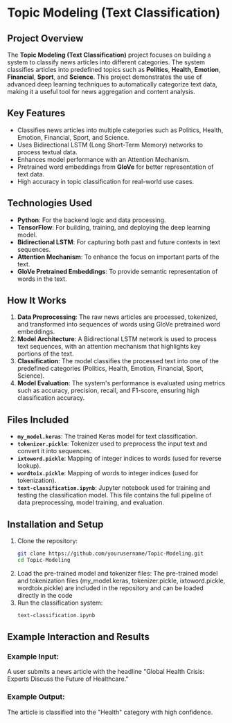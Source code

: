 # Topic Modeling (Text Classification)

## Project Overview  
The **Topic Modeling (Text Classification)** project focuses on building a system to classify news articles into different categories. The system classifies articles into predefined topics such as **Politics**, **Health**, **Emotion**, **Financial**, **Sport**, and **Science**. This project demonstrates the use of advanced deep learning techniques to automatically categorize text data, making it a useful tool for news aggregation and content analysis.

## Key Features  
- Classifies news articles into multiple categories such as Politics, Health, Emotion, Financial, Sport, and Science.  
- Uses Bidirectional LSTM (Long Short-Term Memory) networks to process textual data.  
- Enhances model performance with an Attention Mechanism.  
- Pretrained word embeddings from **GloVe** for better representation of text data.  
- High accuracy in topic classification for real-world use cases.

## Technologies Used  
- **Python**: For the backend logic and data processing.  
- **TensorFlow**: For building, training, and deploying the deep learning model.  
- **Bidirectional LSTM**: For capturing both past and future contexts in text sequences.  
- **Attention Mechanism**: To enhance the focus on important parts of the text.  
- **GloVe Pretrained Embeddings**: To provide semantic representation of words in the text.  

## How It Works  
1. **Data Preprocessing**: The raw news articles are processed, tokenized, and transformed into sequences of words using GloVe pretrained word embeddings.  
2. **Model Architecture**: A Bidirectional LSTM network is used to process text sequences, with an attention mechanism that highlights key portions of the text.  
3. **Classification**: The model classifies the processed text into one of the predefined categories (Politics, Health, Emotion, Financial, Sport, Science).  
4. **Model Evaluation**: The system's performance is evaluated using metrics such as accuracy, precision, recall, and F1-score, ensuring high classification accuracy.

## Files Included  
- **`my_model.keras`**: The trained Keras model for text classification.  
- **`tokenizer.pickle`**: Tokenizer used to preprocess the input text and convert it into sequences.  
- **`ixtoword.pickle`**: Mapping of integer indices to words (used for reverse lookup).  
- **`wordtoix.pickle`**: Mapping of words to integer indices (used for tokenization).  
- **`text-classification.ipynb`**: Jupyter notebook used for training and testing the classification model. This file contains the full pipeline of data preprocessing, model training, and evaluation.  

## Installation and Setup  
1. Clone the repository:  
   ```bash  
   git clone https://github.com/yourusername/Topic-Modeling.git  
   cd Topic-Modeling
2. Load the pre-trained model and tokenizer files:
   The pre-trained model and tokenization files (my_model.keras, tokenizer.pickle, ixtoword.pickle, wordtoix.pickle) are included in the repository and can be loaded directly in the code
3. Run the classification system:
   ```bash
   text-classification.ipynb
## Example Interaction and Results  
### **Example Input:**  
A user submits a news article with the headline "Global Health Crisis: Experts Discuss the Future of Healthcare."

### **Example Output:**  
The article is classified into the "Health" category with high confidence.
